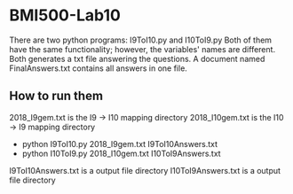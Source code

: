 # BMI500-Lab10
There are two python programs: I9ToI10.py and I10ToI9.py
Both of them have the same functionality; however, the variables' names are different. 
Both generates a txt file answering the questions. 
A document named FinalAnswers.txt contains all answers in one file. 

## How to run them
2018_I9gem.txt is the I9 -> I10 mapping directory
2018_I10gem.txt is the I10 -> I9 mapping directory

- python I9ToI10.py 2018_I9gem.txt I9ToI10Answers.txt
- python I10ToI9.py 2018_I10gem.txt I10ToI9Answers.txt

I9ToI10Answers.txt is a output file directory
I10ToI9Answers.txt is a output file directory
